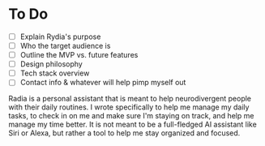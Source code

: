 # To Do

- [ ] Explain Rydia's purpose
- [ ] Who the target audience is
- [ ] Outline the MVP vs. future features
- [ ] Design philosophy
- [ ] Tech stack overview
- [ ] Contact info & whatever will help pimp myself out

Radia is a personal assistant that is meant to help neurodivergent people with their daily routines. I wrote specifically to help me manage my daily tasks, to check in on me and make sure I'm staying on track, and help me manage my time better. It is not meant to be a full-fledged AI assistant like Siri or Alexa, but rather a tool to help me stay organized and focused.
